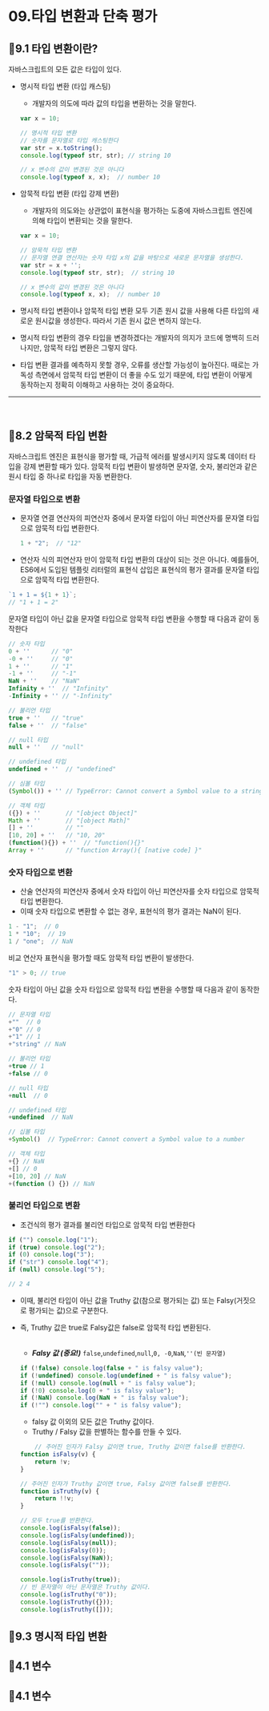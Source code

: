 # **09.타입 변환과 단축 평가**

## 🚀**9.1 타입 변환이란?**
자바스크립트의 모든 값은 타입이 있다.
- 명시적 타입 변환 (타입 캐스팅)
    - 개발자의 의도에 따라 값의 타입을 변환하는 것을 말한다.
    ```javascript
    var x = 10;

    // 명시적 타입 변환
    // 숫자를 문자열로 타입 캐스팅한다
    var str = x.toString();
    console.log(typeof str, str); // string 10

    // x 변수의 값이 변경된 것은 아니다
    console.log(typeof x, x);  // number 10
    ```
- 암묵적 타입 변환 (타입 강제 변환)
    - 개발자의 의도와는 상관없이 표현식을 평가하는 도중에 자바스크립트 엔진에 의해 타입이 변환되는 것을 말한다.

    ```javascript
    var x = 10;

    // 암묵적 타입 변환
    // 문자열 연결 연산자는 숫자 타입 x의 값을 바탕으로 새로운 문자열을 생성한다.
    var str = x + '';
    console.log(typeof str, str);  // string 10

    // x 변수의 값이 변경된 것은 아니다
    console.log(typeof x, x);  // number 10
    ```
- 명시적 타입 변환이나 암묵적 타입 변환 모두 기존 원시 값을 사용해 다른 타입의 새로운 원시값을 생성한다. 따라서 기존 원시 값은 변하지 않는다.

- 명시적 타입 변환의 경우 타입을 변경하겠다는 개발자의 의지가 코드에 명백히 드러나지만, 암묵적 타입 변환은 그렇지 않다.

- 타입 변환 결과를 예측하지 못할 경우, 오류를 생산할 가능성이 높아진다. 때로는 가독성 측면에서 암묵적 타입 변환이 더 좋을 수도 있기 때문에, 타입 변환이 어떻게 동작하는지 정확히 이해하고 사용하는 것이 중요하다.

___ 
<br>

## 🚀**8.2 암묵적 타입 변환**
자바스크립트 엔진은 표현식을 평가할 때, 가급적 에러를 발생시키지 않도록 데이터 타입을 강제 변환할 때가 있다. 암묵적 타입 변환이 발생하면 문자열, 숫자, 불리언과 같은 원시 타입 중 하나로 타입을 자동 변환한다.
### **문자열 타입으로 변환**
- 문자열 연결 연산자의 피연산자 중에서 문자열 타입이 아닌 피연산자를 문자열 타입으로 암묵적 타입 변환한다.
    ```javascript
    1 + "2";  // "12"
    ```
- 연산자 식의 피연산자 만이 암묵적 타입 변환의 대상이 되는 것은 아니다.
예를들어, ES6에서 도입된 템플릿 리터럴의 표현식 삽입은 표현식의 평가 결과를 문자열 타입으로 암묵적 타입 변환한다.
```javascript
`1 + 1 = ${1 + 1}`;
// "1 + 1 = 2"
```
문자열 타입이 아닌 값을 문자열 타입으로 암묵적 타입 변환을 수행할 때 다음과 같이 동작한다
```javascript
// 숫자 타입
0 + ''      // "0"
-0 + ''     // "0"
1 + ''      // "1"
-1 + ''     // "-1"
NaN + ''    // "NaN"
Infinity + ''  // "Infinity"
-Infinity + '' // "-Infinity"

// 불리언 타입
true + ''   // "true"
false + ''  // "false"

// null 타입
null + ''   // "null"

// undefined 타입
undefined + ''  // "undefined"

// 심볼 타입
(Symbol()) + '' // TypeError: Cannot convert a Symbol value to a string

// 객체 타입
({}) + ''       // "[object Object]"
Math + ''       // "[object Math]"
[] + ''         // ""
[10, 20] + ''   // "10, 20"
(function(){}) + ''  // "function(){}"
Array + ''      // "function Array(){ [native code] }"
```

### **숫자 타입으로 변환**
- 산술 연산자의 피연산자 중에서 숫자 타입이 아닌 피연산자를 숫자 타입으로 암묵적 타입 변환한다.
- 이때 숫자 타입으로 변환할 수 없는 경우, 표현식의 평가 결과는 NaN이 된다.
```javascript
1 - "1";  // 0
1 * "10";  // 19
1 / "one";  // NaN
```
비교 연산자 표현식을 평가할 때도 암묵적 타입 변환이 발생한다.
```javascript
"1" > 0; // true
```
숫자 타입이 아닌 값을 숫자 타입으로 암묵적 타입 변환을 수행할 때 다음과 같이 동작한다.
```javascript
// 문자열 타입
+""  // 0
+"0" // 0
+"1" // 1
+"string" // NaN

// 불리언 타입
+true // 1
+false // 0

// null 타입
+null  // 0

// undefined 타입
+undefined  // NaN

// 십볼 타입
+Symbol()  // TypeError: Cannot convert a Symbol value to a number

// 객체 타입
+{} // NaN
+[] // 0
+[10, 20] // NaN
+(function () {}) // NaN
```

### **불리언 타입으로 변환**
- 조건식의 평가 결과를 불리언 타입으로 암묵적 타입 변환한다
```javascript
if ("") console.log("1");
if (true) console.log("2");
if (0) console.log("3");
if ("str") console.log("4");
if (null) console.log("5");

// 2 4
```
- 이때, 불리언 타입이 아닌 값을 Truthy 값(참으로 평가되는 값) 또는 Falsy(거짓으로 평가되는 값)으로 구분한다.
- 즉, Truthy 값은 true로 Falsy값은 false로 암묵적 타입 변환된다. 
<br><br>
    - **_Falsy 값 (중요!)_**
    `false`,`undefined`,`null`,`0, -0`,`NaN`,`''(빈 문자열)`

    ```javascript
    if (!false) console.log(false + " is falsy value");
    if (!undefined) console.log(undefined + " is falsy value");
    if (!null) console.log(null + " is falsy value");
    if (!0) console.log(0 + " is falsy value");
    if (!NaN) console.log(NaN + " is falsy value");
    if (!"") console.log("" + " is falsy value");
    ```
    - falsy 값 이외의 모든 값은 Truthy 값이다.
    - Truthy / Falsy 값을 판별하는 함수를 만들 수 있다.

    ```javascript
        // 주어진 인자가 Falsy 값이면 true, Truthy 값이면 false를 반환한다.
    function isFalsy(v) {
        return !v;
    }

    // 주어진 인자가 Truthy 값이면 true, Falsy 값이면 false를 반환한다.
    function isTruthy(v) {
        return !!v;
    }

    // 모두 true를 반환한다.
    console.log(isFalsy(false));
    console.log(isFalsy(undefined));
    console.log(isFalsy(null));
    console.log(isFalsy(0));
    console.log(isFalsy(NaN));
    console.log(isFalsy(""));

    console.log(isTruthy(true));
    // 빈 문자열이 아닌 문자열은 Truthy 값이다.
    console.log(isTruthy("0"));
    console.log(isTruthy({}));
    console.log(isTruthy([]));
    ```

## 🚀**9.3 명시적 타입 변환**

## 🚀**4.1 변수**

## 🚀**4.1 변수**
